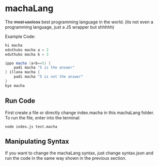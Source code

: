 # machaLang

The ~~most useless~~ best programming language in the world.
(its not even a programming language, just a JS wrapper but shhhhh)

Example Code: 
```java
hi macha
eduthuko macha a = 2
eduthuko macha b = 3

ippo macha (a+b==5) {
    padi macha "5 is the answer"
} illana macha {
    padi macha "5 is not the answer"
}
bye macha
```

## Run Code
First create a file or directly change index.macha in this machaLang folder. To run the file, enter into the terminal:
```
node index.js test.macha
```

## Manipulating Syntax
If you want to change the machaLang syntax, just change syntax.json and run the code in the same way shown in the previous section.
